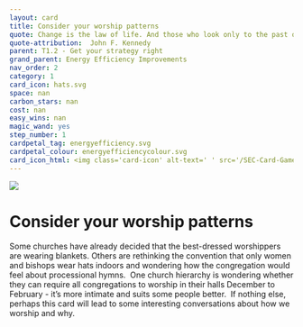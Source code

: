 ```yaml
---
layout: card
title: Consider your worship patterns
quote: Change is the law of life. And those who look only to the past or present are certain to miss the future.
quote-attribution:  John F. Kennedy
parent: T1.2 - Get your strategy right
grand_parent: Energy Efficiency Improvements 
nav_order: 2
category: 1
card_icon: hats.svg
space: nan
carbon_stars: nan
cost: nan
easy_wins: nan
magic_wand: yes
step_number: 1
cardpetal_tag: energyefficiency.svg
cardpetal_colour: energyefficiencycolour.svg
card_icon_html: <img class='card-icon' alt-text=' ' src='/SEC-Card-Game/graphics/card_icons/hats.svg'>
---
```


<img class='card-icon' alt-text=' ' src='/SEC-Card-Game/graphics/card_icons/hats.svg'>
<h1>Consider your worship patterns</h1>

<p>Some churches have already decided that the best-dressed worshippers are wearing blankets. Others are rethinking the convention that only women and bishops wear hats indoors and wondering how the congregation would feel about processional hymns.  One church hierarchy is wondering whether they can require all congregations to worship in their halls December to February - it’s more intimate and suits some people better.  If nothing else, perhaps this card will lead to some interesting conversations about how we worship and why.</p> 

